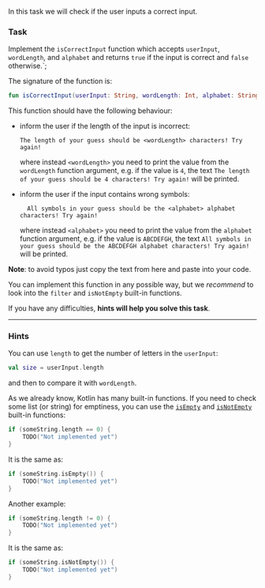 In this task we will check if the user inputs a correct input.

### Task

Implement the `isCorrectInput` function
which accepts `userInput`, `wordLength`, and `alphabet` and returns `true` 
if the input is correct and `false` otherwise.`;

<div class="hint" title="Push me to see the new signature of the isCorrectInput function">

The signature of the function is:
```kotlin
fun isCorrectInput(userInput: String, wordLength: Int, alphabet: String): Boolean
```
</div>

This function should have the following behaviour:
- inform the user if the length of the input is incorrect:
  ```text
  The length of your guess should be <wordLength> characters! Try again!
  ```
  where instead `<wordLength>` you need to print the value from the `wordLength` function argument, e.g. if the value is `4`,
  the text `The length of your guess should be 4 characters! Try again!` will be printed.
  
- inform the user if the input contains wrong symbols:
  ```text
    All symbols in your guess should be the <alphabet> alphabet characters! Try again!
    ```
  where instead `<alphabet>` you need to print the value from the `alphabet` function argument, e.g. if the value is `ABCDEFGH`,
  the text `All symbols in your guess should be the ABCDEFGH alphabet characters! Try again!` will be printed.

**Note**: to avoid typos just copy the text from here and paste into your code.

You can implement this function in any possible way, but we _recommend_ to look into the `filter` and `isNotEmpty` built-in functions.

If you have any difficulties, **hints will help you solve this task**.

----

### Hints

<div class="Hint" title="Push me to learn how to check if the size of the userInput is incorrect">

You can use `length` to get the number of letters in the `userInput`:
```kotlin
val size = userInput.length
```
and then to compare it with `wordLength`.
</div>

<div class="Hint" title="Push me to learn more about isNotEmpty built-in function">

As we already know, Kotlin has many built-in functions.
If you need to check some list (or string) for emptiness,
you can use the [`isEmpty`](https://kotlinlang.org/api/latest/jvm/stdlib/kotlin.collections/is-empty.html) and [`isNotEmpty`](https://kotlinlang.org/api/latest/jvm/stdlib/kotlin.collections/is-not-empty.html) built-in functions:
```kotlin
if (someString.length == 0) {
    TODO("Not implemented yet")
}
```
It is the same as:
```kotlin
if (someString.isEmpty()) {
    TODO("Not implemented yet")
}
```

Another example:
```kotlin
if (someString.length != 0) {
    TODO("Not implemented yet")
}
```
It is the same as:
```kotlin
if (someString.isNotEmpty()) {
    TODO("Not implemented yet")
}
```
</div>
